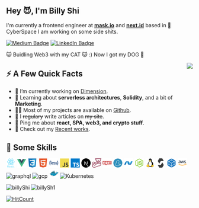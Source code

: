<h2>Hey  😈, I'm Billy Shi</h2>
<p>I'm currently a frontend engineer at <strong><a href="https://www.mask.io/">mask.io</a></strong> and <strong><a href="https://next.id/">next.id</a></strong> based in 👾 CyberSpace I am working on some side shits.</p>
<p> <a href="https://medium.com/@billy_22447"><img src="https://img.shields.io/badge/-@billy_22447-14c767?style=flat-square&labelColor=0A0A0A&logo=Medium&link=https://medium.com/@billy_22447" alt="Medium Badge"></a> <a href="https://twitter.com/billyshiFe888"><img src="https://img.shields.io/badge/-@billyshiFe888-0077B5?style=flat-square&amp;labelColor=0077B5&amp;logo=Twitter&amp;link=https://twitter.com/billyshiFe888/" alt="LinkedIn Badge"></a> </p>
<p>🐱 Buidling Web3 with my CAT 🐱 :) Now I got my DOG 🐶</p>
<img align="right" src="https://media4.giphy.com/media/l3q2K5jinAlChoCLS/giphy.gif?cid=ecf05e47jtt9uhb2cmtcd9eiqtzyonesnkuo9ans5vs7dsns&ep=v1_gifs_search&rid=giphy.gif&ct=g" />
<h2>⚡️ A Few Quick Facts</h2>
<ul>
<li>🔭 I’m currently working on <a href="https://github.com/DimensionDev">Dimension</a>.</li>
<li>🧐 Learning about <strong>serverless architectures</strong>, <strong>Solidity</strong>, and a bit of <strong>Marketing</strong>.</li>
<li>👨‍💻 Most of my projects are available on <a href="https://github.com/BillySh1">Github</a>.</li>
<li>📝 I <del>regulary</del> write articles on <del>my site</del>.</li>
<li>💬 Ping me about <strong>react, SPA, web3, and crypto stuff</strong>.</li>
<li>📙 Check out my <a href="https://web3.bio">Recent works</a>.</li>
</ul>

<h2>🚀 Some Skills</h2>
<p align="left">
<img src="https://raw.githubusercontent.com/devicons/devicon/master/icons/react/react-original-wordmark.svg" alt="react" width="25" height="25" />
<img src="https://raw.githubusercontent.com/devicons/devicon/master/icons/vuejs/vuejs-original.svg" alt="vue" width="25" height="25" />
<img src="https://raw.githubusercontent.com/devicons/devicon/master/icons/css3/css3-original.svg" alt="css3" width="25" height="25" />
<img src="https://raw.githubusercontent.com/devicons/devicon/master/icons/html5/html5-original.svg" alt="html5" width="25" height="25" />
<img width="25" height="25" src="https://raw.githubusercontent.com/devicons/devicon/master/icons/less/less-plain-wordmark.svg" />
<img src="https://raw.githubusercontent.com/devicons/devicon/master/icons/javascript/javascript-original.svg" alt="javascript" width="25" height="25" />
<img src="https://raw.githubusercontent.com/devicons/devicon/master/icons/typescript/typescript-original.svg" alt="typescript" width="25" height="25" />
<img src="https://raw.githubusercontent.com/devicons/devicon/master/icons/nextjs/nextjs-original.svg" alt="nextjs" width="25" height="25" />
<img alt="Jest" height="25" width="25" src="https://raw.githubusercontent.com/devicons/devicon/master/icons/jest/jest-plain.svg">
<img alt="NPM" height="25" width="25" src="https://raw.githubusercontent.com/devicons/devicon/master/icons/npm/npm-original-wordmark.svg">
<img  alt="Yarn" height="25" width="25" src="https://raw.githubusercontent.com/devicons/devicon/master/icons/yarn/yarn-original.svg">
<img src="https://raw.githubusercontent.com/devicons/devicon/master/icons/dot-net/dot-net-original.svg" alt=".NET" width="25" height="25" />
<img src="https://raw.githubusercontent.com/devicons/devicon/master/icons/nodejs/nodejs-original.svg" alt="nodejs" width="25" height="25" />
<img src="https://raw.githubusercontent.com/devicons/devicon/master/icons/linux/linux-original.svg" alt="nginx" width="25" height="25" />
<img src="https://raw.githubusercontent.com/devicons/devicon/master/icons/solidity/solidity-plain.svg" alt="heroku" width="25" height="25" />
<img src="https://raw.githubusercontent.com/devicons/devicon/master/icons/webpack/webpack-plain.svg" alt="webpack" width="25" height="25" />
<img src="https://raw.githubusercontent.com/github/explore/80688e429a7d4ef2fca1e82350fe8e3517d3494d/topics/aws/aws.png" alt="aws" width="25" height="25" />
<img src="https://www.vectorlogo.zone/logos/graphql/graphql-icon.svg" alt="graphql" width="25" height="25"/>
<img src="https://www.vectorlogo.zone/logos/google_cloud/google_cloud-icon.svg" alt="gcp" width="25" height="25" />
<img src="https://raw.githubusercontent.com/devicons/devicon/master/icons/docker/docker-original.svg" alt="Docker" width="25" height="25" />
<img src="https://www.vectorlogo.zone/logos/kubernetes/kubernetes-icon.svg" alt="Kubernetes" width="25" height="25" />
</p>
<img src="https://github-readme-stats.vercel.app/api?username=billySh1&show_icons=true&count_private=true" alt="billyShi" />
<img src="https://github-readme-stats.vercel.app/api/top-langs/?username=billySh1&layout=compact&langs_count=7&theme=light" alt="billySh1"/>
<p><a href="https://hits.dwyl.com/billySh1/billySh1/billySh1.svg?style=flat-square"><img src="https://hits.dwyl.com/billySh1/billySh1/billySh1.svg?style=flat-square" alt="HitCount"></a></p>
